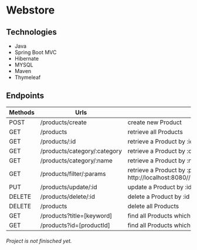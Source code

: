 # Webstore 

## Technologies
- Java
- Spring Boot MVC
- Hibernate
- MYSQL
- Maven
- Thymeleaf

## Endpoints


| Methods       | Urls                     | Actions                                         |
| ------------- |--------------------------| ------------------------------------------------|
| POST          | /products/create               | create new Product                              |
| GET           | /products                | retrieve all Products                           |
| GET           | /products/:id            | retrieve a Product by :id                       |
| GET           | /products/category/:category | retrieve a Product by :category |
| GET           | /products/category/:name | retrieve a Product by :name |
| GET           | /products/filter/:params | retrieve a Product by :params Sample URL: http://localhost:8080//products/filter/params;brands=Google;category=Tablet|
| PUT           | /products/update/:id            | update a Product by :id                         |
| DELETE        | /products/delete/:id            | delete a Product by :id                         |
| DELETE        | /products                | delete all Products                             |
| GET           | /products?title=[keyword]|find all Products which title contains keyword   |
| GET           | /products?id=[productId]|find all Products which the Product Id   |

###### Project is not finisched yet.


